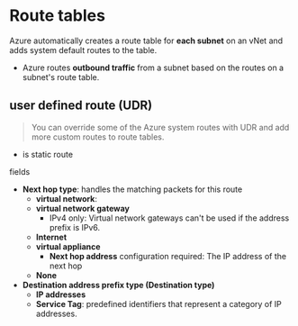 # Route tables

Azure automatically creates a route table for **each subnet** on an vNet and adds system default routes to the table. 
 
- Azure routes **outbound traffic** from a subnet based on the routes on a subnet's route table.



## user defined route (UDR)
> You can override some of the Azure system routes with UDR and add more custom routes to route tables.
- is static route 

fields
- **Next hop type**: handles the matching packets for this route
  - **virtual network**:
  - **virtual network gateway**
    - IPv4 only: Virtual network gateways can't be used if the address prefix is IPv6. 
  - **Internet**
  - **virtual appliance**
    - **Next hop address** configuration required: The IP address of the next hop
  - **None**
- **Destination address prefix type (Destination type)** 
  - **IP addresses**
  - **Service Tag**: predefined identifiers that represent a category of IP addresses.
   